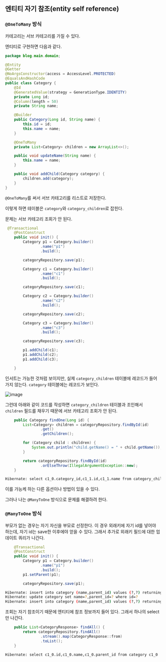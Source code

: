 ## 엔티티 자기 참조(entity self reference)

### `@OneToMany` 방식
카테고리는 서브 카테고리를 가질 수 있다.

엔티티로 구현하면 다음과 같다.

```java
package blog.main.domain;

@Entity
@Getter
@NoArgsConstructor(access = AccessLevel.PROTECTED)
@EqualsAndHashCode
public class Category {
    @Id
    @GeneratedValue(strategy = GenerationType.IDENTITY)
    private Long id;
    @Column(length = 50)
    private String name;

    @Builder
    public Category(Long id, String name) {
        this.id = id;
        this.name = name;
    }

    @OneToMany
    private List<Category> children = new ArrayList<>();

    public void updateName(String name) {
        this.name = name;
    }

    public void addChild(Category category) {
        children.add(category);
    }
}
```

`@OneToMany`를 써서 서브 카테고리를 리스트로 저장한다.

이렇게 하면 테이블은 `category`와 `category_children`로 잡힌다.

문제는 서브 카테고리 조회가 안 된다.
```java
 @Transactional
    @PostConstruct
    public void init() {
        Category p1 = Category.builder()
                .name("p1")
                .build();

        categoryRepository.save(p1);

        Category c1 = Category.builder()
                .name("c1")
                .build();

        categoryRepository.save(c1);

        Category c2 = Category.builder()
                .name("c2")
                .build();

        categoryRepository.save(c2);

        Category c3 = Category.builder()
                .name("c3")
                .build();

        categoryRepository.save(c3);

        p1.addChild(c1);
        p1.addChild(c2);
        p1.addChild(c3);

    }
```

인서트는 가능한 것처럼 보이지만, 실제 `category_children` 테이블에 레코드가 들어가지 않는다.
`category` 테이블에는 레코드가 보인다.

![image](https://github.com/user-attachments/assets/45da79c8-338e-424e-baed-ead279a3f606)

그런데 아래와 같이 코드를 작성하면 `category_children` 테이블과 조인해서 `children` 필드를 채우기 때문에 서브 카테고리 조회가 안 된다.

```java
    public Category findOne(Long id) {
        List<Category> children = categoryRepository.findById(id)
                .get()
                .getChildren();

        for (Category child : children) {
            System.out.println("child.getName() = " + child.getName());
        }

        return categoryRepository.findById(id)
                .orElseThrow(IllegalArgumentException::new);
    }
```
```bash
Hibernate: select c1_0.category_id,c1_1.id,c1_1.name from category_children c1_0 join category c1_1 on c1_1.id=c1_0.children_id where c1_0.category_id=?
```

이를 가능케 하는 다른 옵션이나 방법이 있을 수 있다.

그러나 나는 `@ManyToOne` 방식으로 문제를 해결하려 한다.

### `@ManyToOne` 방식

부모가 없는 경우는 자기 자신을 부모로 선정한다.
이 경우 외래키에 자기 id를 넣어야 하는데, 자기 id는 save한 이후에야 얻을 수 있다.
그래서 추가로 외래키 필드에 대한 업데이트 쿼리가 나간다.

```java
    @Transactional
    @PostConstruct
    public void init() {
        Category p1 = Category.builder()
                .name("p1")
                .build();
        p1.setParent(p1);

        categoryRepository.save(p1);
```
```bash
Hibernate: insert into category (name,parent_id) values (?,?) returning id
Hibernate: update category set name=?,parent_id=? where id=?
Hibernate: insert into category (name,parent_id) values (?,?) returning id
```

조회는 자기 참조이기 때문에 엔티티에 참조 정보까지 들어 있다.
그래서 하나의 select만 나간다.

```java
    public List<CategoryResponse> findAll() {
        return categoryRepository.findAll()
                .stream().map(CategoryResponse::from)
                .toList();
    }
```
```bash
Hibernate: select c1_0.id,c1_0.name,c1_0.parent_id from category c1_0
```
